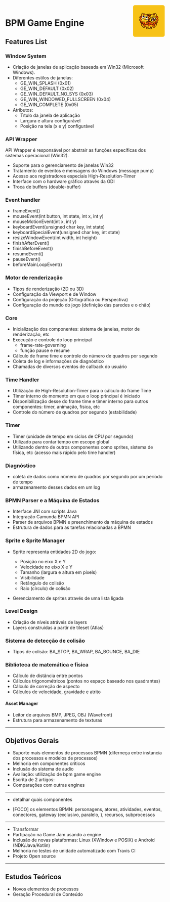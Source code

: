 <img src="img/logo.png" alt="BPM Game Engine Logo" align="right" width=100 />

# BPM Game Engine

## Features List

### Window System

- Criação de janelas de aplicação baseada em Win32 (Microsoft Windows).
- Diferentes estilos de janelas:
  - GE_WIN_SPLASH (0x01)
  - GE_WIN_DEFAULT (0x02)
  - GE_WIN_DEFAULT_NO_SYS (0x03)
  - GE_WIN_WINDOWED_FULLSCREEN (0x04)
  - GE_WIN_COMPLETE (0x05)    
- Atributos:
  - Título da janela de aplicação
  - Largura e altura configurável
  - Posição na tela (x e y) configurável

### API Wrapper

API Wrapper é responsável por abstrair as funções específicas dos sistemas operacional (Win32).
- Suporte para o gerenciamento de janelas Win32
- Tratamento de eventos e mensagens do Windows (message pump)
- Acesso aos registradores especiais High-Resolution-Timer
- Interface com o hardware gráfico através da GDI
- Troca de buffers (double-buffer)

### Event handler

- frameEvent()
- mouseEvent(int button, int state, int x, int y)
- mouseMotionEvent(int x, int y)
- keyboardEvent(unsigned char key, int state)
- keyboardSpecialEvent(unsigned char key, int state)
- resizeWindowEvent(int width, int height)
- finishAfterEvent()
- finishBeforeEvent()
- resumeEvent()
- pauseEvent()
- beforeMainLoopEvent()

### Motor de renderização

- Tipos de renderização (2D ou 3D)
- Configuração da Viewport e de Window
- Configuração da projeção (Ortográfica ou Perspectiva)
- Configuração do mundo do jogo (definição das paredes e o chão)

### Core

- Inicialização dos componentes: sistema de janelas, motor de renderização, etc
- Execução e controle do loop principal
  - frame-rate-governing
  - função pause e resume
- Cálculo de frame time e controle do número de quadros por segundo
- Coleta de log e informações de diagnóstico
- Chamadas de diversos eventos de callback do usuário

### Time Handler

- Utilização de High-Resolution-Timer para o cálculo do frame Time
- Timer interno do momento em que o loop principal é iniciado
- Disponibilização desse do frame time e timer interno para outros componentes: timer, animação, física, etc
- Controle do número de quadros por segundo (estabilidade)

### Timer

- Timer (unidade de tempo em ciclos de CPU por segundo)
- Utilizado para contar tempo em escopo global
- Utilizando dentro de outros componentes como sprites, sistema de física, etc (acesso mais rápido pelo time handler)

### Diagnóstico

- coleta de dados como número de quadros por segundo por um período de tempo
- armazenamento desses dados em um log

### BPMN Parser e a Máquina de Estados
- Interface JNI com scripts Java
- Integração Camunda BPMN API
- Parser de arquivos BPMN e preenchimento da máquina de estados
- Estrutura de dados para as tarefas relacionadas a BPMN

### Sprite e Sprite Manager

- Sprite representa entidades 2D do jogo:
  - Posição no eixo X e Y
  - Velocidade no eixo X e Y
  - Tamanho (largura e altura em pixels)
  - Visibilidade
  - Retângulo de colisão
  - Raio (círculo) de colisão

- Gerenciamento de sprites através de uma lista ligada

### Level Design
- Criação de níveis atráveis de layers
- Layers construídas a partir de tileset (Atlas)

### Sistema de detecção de colisão

- Tipos de colisão: BA_STOP, BA_WRAP, BA_BOUNCE, BA_DIE

### Biblioteca de matemática e física

- Cálculo de distância entre pontos
- Cálculos trigonométricos (pontos no espaço baseado nos quadrantes)
- Cálculo de correção de aspecto
- Cálculos de velocidade, gravidade e atrito

#### Asset Manager
- Leitor de arquivos BMP, JPEG, OBJ (Wavefront)
- Estrutura para armazenamento de texturas

---

## Objetivos Gerais

- Suporte mais elementos de processos BPMN (diferneça entre instancia dos processos e modelos de processos)
- Melhoria em componentes criticos
- Inclusão do sistema de audio
- Avaliação: utilização de bpm game engine
- Escrita de 2 artigos:
- Comparações com outras engines
---
- detalhar quais componentes

- [FOCO] os elementos BPMN: personagens, atores, atividades, eventos, conectores, gateway (exclusivo, paralelo, ), recursos, subprocessos
---
- Transformar
- Partipação na Game Jam usando a engine
- Inclusão de novas plataformas: Linux (XWindow e POSIX) e Android (NDK/Java/Kotlin)
- Melhoria no testes de unidade automatizado com Travis CI
- Projeto Open source

---

## Estudos Teóricos

- Novos elementos de processos
- Geração Procedural de Conteúdo
